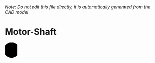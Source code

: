 ###### Note: Do not edit this file directly, it is automatically generated from the CAD model

# Motor-Shaft

![](/project.svg)

